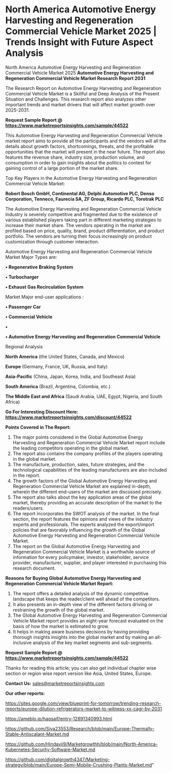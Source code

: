 # North America Automotive Energy Harvesting and Regeneration Commercial Vehicle Market 2025 | Trends Insight with Future Aspect Analysis
North America Automotive Energy Harvesting and Regeneration Commercial Vehicle Market 2025
<strong>Automotive Energy Harvesting and Regeneration Commercial Vehicle Market Research Report 2031</strong>

The Research Report on Automotive Energy Harvesting and Regeneration Commercial Vehicle Market is a Skillful and Deep Analysis of the Present Situation and Challenges. This research report also analyzes other important trends and market drivers that will affect market growth over 2025-2031.

<strong>Request Sample Report @ <a href=https://www.marketreportsinsights.com/sample/44522>https://www.marketreportsinsights.com/sample/44522</a></strong>

This Automotive Energy Harvesting and Regeneration Commercial Vehicle market report aims to provide all the participants and the vendors will all the details about growth factors, shortcomings, threats, and the profitable opportunities that the market will present in the near future. The report also features the revenue share, industry size, production volume, and consumption in order to gain insights about the politics to contest for gaining control of a large portion of the market share.

Top Key Players in the Automotive Energy Harvesting and Regeneration Commercial Vehicle Market:

<strong>Robert Bosch GmbH, Continental AG, Delphi Automotive PLC, Denso Corporation, Tenneco, Faurecia SA, ZF Group, Ricardo PLC, Torotrak PLC</strong>

The Automotive Energy Harvesting and Regeneration Commercial Vehicle Industry is severely competitive and fragmented due to the existence of various established players taking part in different marketing strategies to increase their market share. The vendors operating in the market are profiled based on price, quality, brand, product differentiation, and product portfolio. The vendors are turning their focus increasingly on product customization through customer interaction.

Automotive Energy Harvesting and Regeneration Commercial Vehicle Market Major Types are:

<strong>•  Regenerative Braking System

•  Turbocharger

•  Exhaust Gas Recirculation System</strong>

Market Major end-user applications :

<strong>•  Passenger Car

•  Commercial Vehicle

•  

•  Automotive Energy Harvesting and Regeneration Commercial Vehicle</strong>

Regional Analysis

</u><strong><b>North America</b></strong> (the United States, Canada, and Mexico)

<strong><b>Europe </b></strong>(Germany, France, UK, Russia, and Italy)

<strong><b>Asia-Pacific</b></strong> (China, Japan, Korea, India, and Southeast Asia)

<strong><b>South America</b></strong> (Brazil, Argentina, Colombia, etc.)

<strong><b>The Middle East and Africa</b></strong> (Saudi Arabia, UAE, Egypt, Nigeria, and South Africa)

<strong>Go For Interesting Discount Here: <a href=https://www.marketreportsinsights.com/discount/44522>https://www.marketreportsinsights.com/discount/44522</a></strong>

<strong>Points Covered in The Report:</strong>
<ol>
  <li>The major points considered in the Global Automotive Energy Harvesting and Regeneration Commercial Vehicle Market report include the leading competitors operating in the global market.</li>
  <li>The report also contains the company profiles of the players operating in the global market.</li>
  <li>The manufacture, production, sales, future strategies, and the technological capabilities of the leading manufacturers are also included in the report.</li>
  <li>The growth factors of the Global Automotive Energy Harvesting and Regeneration Commercial Vehicle Market are explained in-depth, wherein the different end-users of the market are discussed precisely.</li>
  <li>The report also talks about the key application areas of the global market, thereby providing an accurate description of the market to the readers/users.</li>
  <li>The report incorporates the SWOT analysis of the market. In the final section, the report features the opinions and views of the industry experts and professionals. The experts analyzed the export/import policies that are favorably influencing the growth of the Global Automotive Energy Harvesting and Regeneration Commercial Vehicle Market.</li>
  <li>The report on the Global Automotive Energy Harvesting and Regeneration Commercial Vehicle Market is a worthwhile source of information for every policymaker, investor, stakeholder, service provider, manufacturer, supplier, and player interested in purchasing this research document.</li>
</ol>
<strong>Reasons for Buying Global Automotive Energy Harvesting and Regeneration Commercial Vehicle Market Report:</strong>

<ol>
  <li>The report offers a detailed analysis of the dynamic competitive landscape that keeps the reader/client well ahead of the competitors.</li>
  <li>It also presents an in-depth view of the different factors driving or restraining the growth of the global market.</li>
  <li>The Global Automotive Energy Harvesting and Regeneration Commercial Vehicle Market report provides an eight-year forecast evaluated on the basis of how the market is estimated to grow.</li>
  <li>It helps in making aware business decisions by having providing thorough insights insights into the global market and by making an all-inclusive analysis of the key market segments and sub-segments.</li>
</ol>
<strong>Request Sample Report @ <a href=https://www.marketreportsinsights.com/sample/44522>https://www.marketreportsinsights.com/sample/44522</a></strong>


Thanks for reading this article; you can also get individual chapter wise section or region wise report version like Asia, United States, Europe.

<strong>Contact Us:</strong>
sales@marketreportsinsights.com

<strong>Our other reports:</strong>

<a href=https://sites.google.com/view/blueprint-for-tomorrow/trending-research-reports/europe-dilution-refrigerators-market-to-witness-xx-cagr-by-2031>https://sites.google.com/view/blueprint-for-tomorrow/trending-research-reports/europe-dilution-refrigerators-market-to-witness-xx-cagr-by-2031</a>

<a href=https://ameblo.jp/haqsaif/entry-12891340993.html>https://ameblo.jp/haqsaif/entry-12891340993.html</a>

<a href=https://github.com/Siya23553/Research/blob/main/Europe-Thermally-Stable-Antiscalant-Market.md>https://github.com/Siya23553/Research/blob/main/Europe-Thermally-Stable-Antiscalant-Market.md</a>

<a href=https://github.com/Hindavii9/Marketgrowthh/blob/main/North-America-Kubernetes-Security-Software-Market.md>https://github.com/Hindavii9/Marketgrowthh/blob/main/North-America-Kubernetes-Security-Software-Market.md</a>

<a href=https://github.com/digitalgrowth4347/Marketing-strategy/blob/main/Europe-Semi-Mobile-Crushing-Plants-Market.md>https://github.com/digitalgrowth4347/Marketing-strategy/blob/main/Europe-Semi-Mobile-Crushing-Plants-Market.md</a>"
